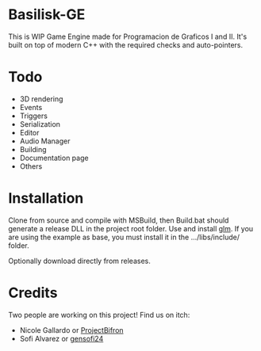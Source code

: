 # Basilisk-GE

This is WIP Game Engine made for Programacion de Graficos I and II. It's built on top of modern C++ with the required 
checks and auto-pointers.

# Todo
- 3D rendering
- Events
- Triggers
- Serialization
- Editor
- Audio Manager
- Building
- Documentation page
- Others

# Installation
Clone from source and compile with MSBuild, then Build.bat should generate a release DLL in the project root folder. 
Use and install [glm](https://github.com/g-truc/glm). If you are using the example as base, you must install it in the .../libs/include/ folder.

Optionally download directly from releases.

# Credits
Two people are working on this project! Find us on itch:
- Nicole Gallardo or [ProjectBifron](https://projectbifron.itch.io)
- Sofi Alvarez or [gensofi24](https://gensofi24.itch.io/)
